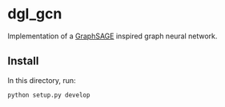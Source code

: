 # dgl_gcn

Implementation of a [GraphSAGE](http://snap.stanford.edu/graphsage/) inspired graph neural network. 

## Install

In this directory, run:

```bash
python setup.py develop
```